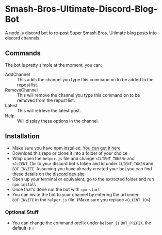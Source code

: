 # Smash-Bros-Ultimate-Discord-Blog-Bot
A node.js discord bot to re-post Super Smash Bros. Ultimate blog posts into discord channels.

## Commands
The bot is pretty simple at the moment, you can:
<dl>
  <dt>AddChannel</dt>
  <dd>This adds the channel you type this command on to be added to the repost list.</dd>
  <dt>RemoveChannel</dt>
  <dd>This will remove the channel you type this command on to be removed from the repost list.</dd>
  <dt>Latest</dt>
  <dd>This will retrieve the latest post.</dd>
  <dt>Help</dt>
  <dd>Will display these options in the channel.</dd>
</dl>

## Installation
* Make sure you have npm installed. [You can get it here](https://www.npmjs.com/)
* Download this repo or clone it into a folder of your choice
* Whip open the `helper.js` file and change `<CLIENT_TOKEN>` and `<CLIENT_ID>` to your discord bot's token and id under `CLIENT_TOKEN` and `BOT_INVITE`. Assuming you have already created your bot you can find these details on the [discord dev site](https://discordapp.com/developers/applications)
* Open up your terminal or equivalent, go to the extracted folder and run `npm install`
* Once that's done run the bot with `npm start`
* You can invite the bot to your channel by entering the url under `BOT_INVITE` in the `helper.js` file. (Make sure you replace `<CLIENT_ID>`)

### Optional Stuff
* You can change the command prefix under `helper.js` `BOT_PREFIX`, the default is `!`

